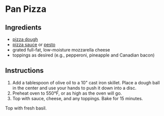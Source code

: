 # Pan Pizza

## Ingredients

- [pizza dough](pizza-dough.md)
- [pizza sauce](pizza-sauce.md) or [pesto](pesto.md)
- grated full-fat, low-moisture mozzarella cheese
- toppings as desired (e.g., pepperoni, pineapple and Canadian bacon)

## Instructions

1. Add a tablespoon of olive oil to a 10" cast iron skillet. Place a dough ball in the center and use your hands to push it down into a disc.
2. Preheat oven to 550°F, or as high as the oven will go.
3. Top with sauce, cheese, and any toppings. Bake for 15 minutes.

Top with fresh basil.
